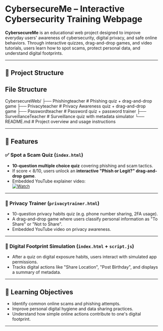 # CybersecureMe – Interactive Cybersecurity Training Webpage

**CybersecureMe** is an educational web project designed to improve everyday users' awareness of cybersecurity, digital privacy, and safe online behaviors. Through interactive quizzes, drag-and-drop games, and video tutorials, users learn how to spot scams, protect personal data, and understand digital footprints.

---

## 📁 Project Structure

## File Structure
CybersecureWeb/
├── Phishingteacher           # Phishing quiz + drag-and-drop game
├── Privacyteacher   # Privacy Awareness quiz + drag-and-drop game
├── Passwordteacher          # Password quiz + password trainer
├── SurveillanceTeacher             # Surveillance quiz with metadata simulator
└── README.md             # Project overview and usage instructions


---

## 🌟 Features

### ✅ Spot a Scam Quiz (`index.html`)
- **10-question multiple choice quiz** covering phishing and scam tactics.
- If score < 8/10, users unlock an **interactive "Phish or Legit?" drag-and-drop game**.
- Embedded YouTube explainer video:  
  [![Watch](https://img.youtube.com/vi/HHYCo_AvwQg/0.jpg)](https://www.youtube.com/watch?v=HHYCo_AvwQg)

---

### 🔐 Privacy Trainer (`privacytrainer.html`)
- 10-question privacy habits quiz (e.g. phone number sharing, 2FA usage).
- A drag-and-drop game where users classify personal information as "To Share" or "Not to Share".
- Embedded YouTube video on privacy awareness.

---

### 🧠 Digital Footprint Simulation (`index.html` + `script.js`)
- After a quiz on digital exposure habits, users interact with simulated app permissions.
- Tracks digital actions like "Share Location", "Post Birthday", and displays a summary of metadata.

---

## 🎯 Learning Objectives
- Identify common online scams and phishing attempts.
- Improve personal digital hygiene and data sharing practices.
- Understand how simple online actions contribute to one's digital footprint.

---
